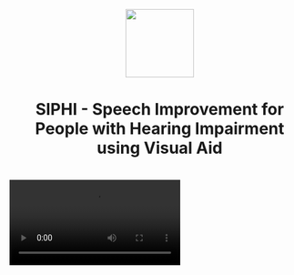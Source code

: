 <div id="user-content-toc" align="center">
  <ul>
  <img src="https://github.com/user-attachments/assets/4da8b0ba-08dd-4f63-9f7f-f5e756f01c86" align="center" width="120" height="120"> 
  <summary><h1> <p>SIPHI - Speech Improvement for People with Hearing Impairment using Visual Aid</p> </h1></summary>
  </ul>
</div>

#


<video src="https://github.com/user-attachments/assets/c3514a3b-b2f2-44c4-9e03-2dd622f58e77"></video>
